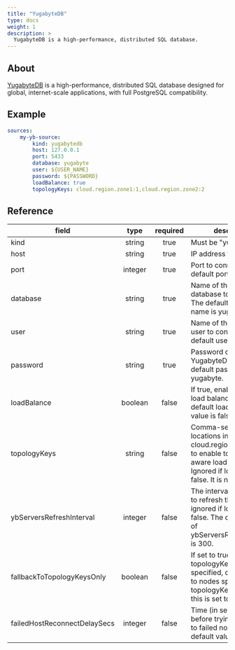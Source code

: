 ```yaml
---
title: "YugabyteDB"
type: docs
weight: 1
description: >
  YugabyteDB is a high-performance, distributed SQL database. 
---
```


## About

[YugabyteDB][yugabytedb] is a high-performance, distributed SQL database designed for global, internet-scale applications, with full PostgreSQL compatibility.

[yugabytedb]: https://www.yugabyte.com/

## Example

```yaml
sources:
    my-yb-source:
        kind: yugabytedb
        host: 127.0.0.1
        port: 5433
        database: yugabyte
        user: ${USER_NAME}
        password: ${PASSWORD}
        loadBalance: true
        topologyKeys: cloud.region.zone1:1,cloud.region.zone2:2
```

## Reference

| **field**                         | **type** | **required** | **description**                                                        |
|-----------------------------------|:--------:|:------------:|------------------------------------------------------------------------|
| kind                              |  string  |     true     | Must be "yugabytedb".                                                    |
| host                              |  string  |     true     | IP address to connect to.                           |
| port                              |  integer  |     true     | Port to connect to. The default port is 5433.                                      |
| database                          |  string  |     true     | Name of the YugabyteDB database to connect to. The default database name is yugabyte.           |
| user                              |  string  |     true     | Name of the YugabyteDB user to connect as. The default user is yugabyte.          |
| password                          |  string  |     true     | Password of the YugabyteDB user. The default password is yugabyte.                   |
| loadBalance                      |  boolean  |     false     | If true, enable uniform load balancing. The default loadBalance value is false.                   |
| topologyKeys                     |  string  |     false     | Comma-separated geo-locations in the form cloud.region.zone:priority to enable topology-aware load balancing. Ignored if loadBalance is false. It is null by default.                   |
| ybServersRefreshInterval       |  integer  |     false     | The interval (in seconds) to refresh the servers list; ignored if loadBalance is false. The default value of ybServersRefreshInterval is 300.                    |
| fallbackToTopologyKeysOnly    |  boolean  |     false     | If set to true and topologyKeys are specified, only connect to nodes specified in topologyKeys. By defualt, this is set to false.                    |
| failedHostReconnectDelaySecs  |  integer  |     false     | Time (in seconds) to wait before trying to connect to failed nodes. The default value of is 5.                   |
